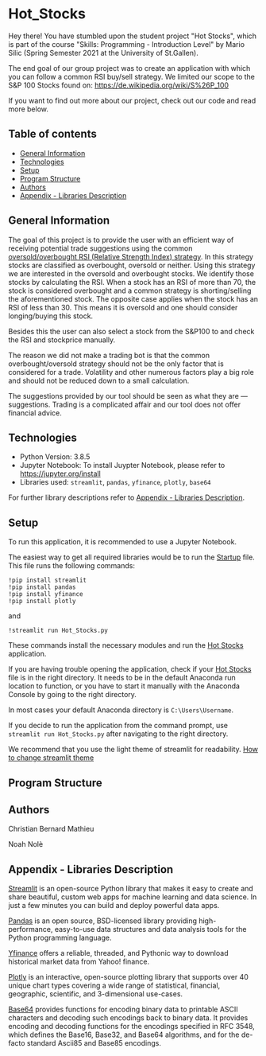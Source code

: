 # Hot_Stocks

Hey there! You have stumbled upon the student project "Hot Stocks", which is part of the course "Skills: Programming - Introduction Level" by Mario Silic (Spring Semester 2021 at the University of St.Gallen).

The end goal of our group project was to create an application with which you can follow a common RSI buy/sell strategy. We limited our scope to the S&P 100 Stocks found on: https://de.wikipedia.org/wiki/S%26P_100

If you want to find out more about our project, check out our code and read more below. 

## Table of contents
- [General Information](#general-information)
- [Technologies](#technologies)
- [Setup](#setup)
- [Program Structure](#program-structure)
- [Authors](#authors)
- [Appendix - Libraries Description](#appendix---libraries-description)


## General Information
The goal of this project is to provide the user with an efficient way of receiving potential trade suggestions using the common [oversold/overbought RSI (Relative Strength Index) strategy](https://www.dailyfx.com/education/technical-analysis-tools/overbought-vs-oversold-and-what-this-means-for-traders.html). In this strategy stocks are classified as overbought, oversold or neither. Using this strategy we are interested in the oversold and overbought stocks. We identify those stocks by calculating the RSI. When a stock has an RSI of more than 70, the stock is considered overbought and a common strategy is shorting/selling the aforementioned stock. The opposite case applies when the stock has an RSI of less than 30. This means it is oversold and one should consider longing/buying this stock.

Besides this the user can also select a stock from the S&P100 to and check the RSI and stockprice manually.

The reason we did not make a trading bot is that the common overbought/oversold strategy should not be the only factor that is considered for a trade. Volatility and other numerous factors play a big role and should not be reduced down to a small calculation.

The suggestions provided by our tool should be seen as what they are — suggestions. Trading is a complicated affair and our tool does not offer financial advice.

## Technologies
- Python Version: 3.8.5
- Jupyter Notebook: To install Juypter Notebook, please refer to https://jupyter.org/install
- Libraries used: `streamlit`, `pandas`, `yfinance`, `plotly`, `base64`

For further library descriptions refer to [Appendix - Libraries Description](#appendix---libraries-description).

## Setup
To run this application, it is recommended to use a Jupyter Notebook. 

The easiest way to get all required libraries would be to run the [Startup](Startup.ipynb) file. This file runs the following commands:

```
!pip install streamlit
!pip install pandas
!pip install yfinance
!pip install plotly
```
and 

```
!streamlit run Hot_Stocks.py
```

These commands install the necessary modules and run the [Hot Stocks](Hot_Stocks.py) application.

If you are having trouble opening the application, check if your [Hot Stocks](Hot_Stocks.py) file is in the right directory.
It needs to be in the default Anaconda run location to function, or you have to start it manually with the Anaconda Console by going to the right directory.

In most cases your default Anaconda directory is `C:\Users\Username`.

If you decide to run the application from the command prompt, use `streamlit run Hot_Stocks.py` after navigating to the right directory.

We recommend that you use the light theme of streamlit for readability. [How to change streamlit theme](https://blog.streamlit.io/introducing-theming/)

## Program Structure


## Authors

Christian Bernard Mathieu

Noah Nolè

## Appendix - Libraries Description

[Streamlit](https://docs.streamlit.io/en/stable/) is an open-source Python library that makes it easy to create and share beautiful, custom web apps for machine learning and data science. In just a few minutes you can build and deploy powerful data apps.

[Pandas](https://pandas.pydata.org/pandas-docs/stable/index.html) is an open source, BSD-licensed library providing high-performance, easy-to-use data structures and data analysis tools for the Python programming language.

[Yfinance](https://pypi.org/project/yfinance/) offers a reliable, threaded, and Pythonic way to download historical market data from Yahoo! finance.

[Plotly](https://plotly.com/) is an interactive, open-source plotting library that supports over 40 unique chart types covering a wide range of statistical, financial, geographic, scientific, and 3-dimensional use-cases.

[Base64](https://docs.python.org/3/library/base64.html) provides functions for encoding binary data to printable ASCII characters and decoding such encodings back to binary data. It provides encoding and decoding functions for the encodings specified in RFC 3548, which defines the Base16, Base32, and Base64 algorithms, and for the de-facto standard Ascii85 and Base85 encodings.
